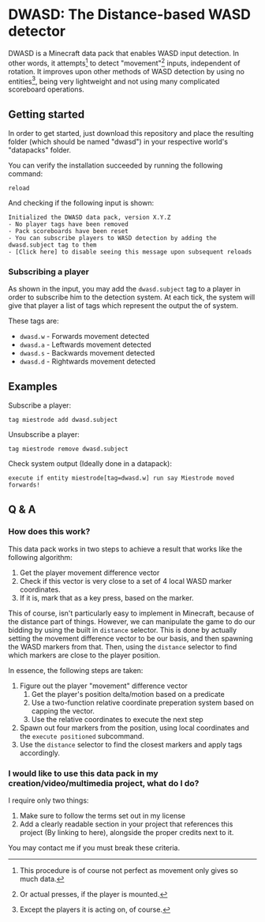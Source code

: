 # DWASD: The **D**istance-based **WASD** detector
DWASD is a Minecraft data pack that enables WASD input detection. In other words, it attempts[^1] to detect "movement"[^2] inputs, independent of rotation.
It improves upon other methods of WASD detection by using no entities[^3], being very lightweight and not using many complicated scoreboard operations.

## Getting started
In order to get started, just download this repository and place the resulting folder (which should be named "dwasd") in your respective world's "datapacks" folder.

You can verify the installation succeeded by running the following command:
```mcfunction
reload
```
And checking if the following input is shown:
```
Initialized the DWASD data pack, version X.Y.Z
- No player tags have been removed
- Pack scoreboards have been reset
- You can subscribe players to WASD detection by adding the dwasd.subject tag to them
- [Click here] to disable seeing this message upon subsequent reloads
```

### Subscribing a player
As shown in the input, you may add the `dwasd.subject` tag to a player in order to subscribe him to the detection system. At each tick, the system will give that player a list of tags which represent the output the of system.

These tags are:
- `dwasd.w` - Forwards movement detected
- `dwasd.a` - Leftwards movement detected
- `dwasd.s` - Backwards movement detected
- `dwasd.d` - Rightwards movement detected

## Examples
Subscribe a player:
```mcfunction
tag miestrode add dwasd.subject
```
Unsubscribe a player:
```mcfunction
tag miestrode remove dwasd.subject
```
Check system output (Ideally done in a datapack):
```mcfunction
execute if entity miestrode[tag=dwasd.w] run say Miestrode moved forwards!
```

## Q & A
### How does this work?
This data pack works in two steps to achieve a result that works like the following algorithm:
1. Get the player movement difference vector
2. Check if this vector is very close to a set of 4 local WASD marker coordinates.
3. If it is, mark that as a key press, based on the marker.

This of course, isn't particularly easy to implement in Minecraft, because of the distance part of things. However, we can manipulate the game to do our bidding by using the built in `distance` selector. This is done by actually setting the movement difference vector to be our basis, and then spawning the WASD markers from that.
Then, using the `distance` selector to find which markers are close to the player position.

In essence, the following steps are taken:
1. Figure out the player "movement" difference vector
   1. Get the player's position delta/motion based on a predicate
   2. Use a two-function relative coordinate preperation system based on capping the vector.
   3. Use the relative coordinates to execute the next step
2. Spawn out four markers from the position, using local coordinates and the `execute positioned` subcommand.
3. Use the `distance` selector to find the closest markers and apply tags accordingly.

### I would like to use this data pack in my creation/video/multimedia project, what do I do?
I require only two things:
1. Make sure to follow the terms set out in my license
2. Add a clearly readable section in your project that references this project (By linking to here), alongside the proper credits next to it.

You may contact me if you must break these criteria.

[^1]: This procedure is of course not perfect as movement only gives so much data.
[^2]: Or actual presses, if the player is mounted.
[^3]: Except the players it is acting on, of course.